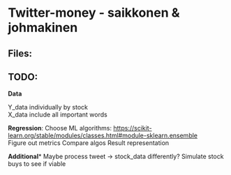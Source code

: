 # Twitter-money - saikkonen & johmakinen

## **Files**:
    

  
## **TODO**:   
  
**Data**
  
Y_data individually by stock  
X_data include all important words  

**Regression**:
  Choose ML algorithms: https://scikit-learn.org/stable/modules/classes.html#module-sklearn.ensemble  
  Figure out metrics
  Compare algos
  Result representation

**Additional***
  Maybe process tweet -> stock_data differently?
  Simulate stock buys to see if viable
  

  
 
  
